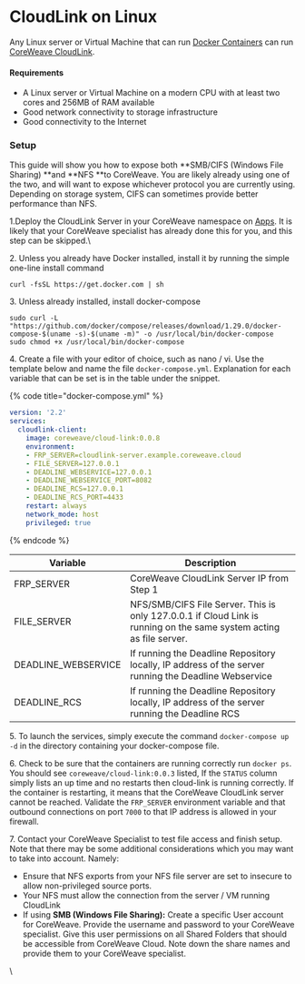 # CloudLink on Linux

Any Linux server or Virtual Machine that can run [Docker Containers](https://www.docker.com) can run  [CoreWeave CloudLink](./#cloud-link).&#x20;

#### Requirements

* A Linux server or Virtual Machine on a modern CPU with at least two cores and 256MB of RAM available
* Good network connectivity to storage infrastructure
* Good connectivity to the Internet

### Setup

This guide will show you how to expose both **SMB/CIFS (Windows File Sharing) **and **NFS **to CoreWeave. You are likely already using one of the two, and will want to expose whichever protocol you are currently using. Depending on storage system, CIFS can sometimes provide better performance than NFS.

1.Deploy the CloudLink Server in your CoreWeave namespace on [Apps](https://apps.coreweave.com). It is likely that your CoreWeave specialist has already done this for you, and this step can be skipped.\


2\. Unless you already have Docker installed, install it by running the simple one-line install command&#x20;

```
curl -fsSL https://get.docker.com | sh
```

3\. Unless already installed, install docker-compose&#x20;

```
sudo curl -L "https://github.com/docker/compose/releases/download/1.29.0/docker-compose-$(uname -s)-$(uname -m)" -o /usr/local/bin/docker-compose
sudo chmod +x /usr/local/bin/docker-compose 
```

4\. Create a file with your editor of choice, such as nano / vi. Use the template below and name the file `docker-compose.yml`. Explanation for each variable that can be set is in the table under the snippet.

{% code title="docker-compose.yml" %}
```yaml
version: '2.2'
services:
  cloudlink-client:
    image: coreweave/cloud-link:0.0.8
    environment:
    - FRP_SERVER=cloudlink-server.example.coreweave.cloud
    - FILE_SERVER=127.0.0.1
    - DEADLINE_WEBSERVICE=127.0.0.1
    - DEADLINE_WEBSERVICE_PORT=8082
    - DEADLINE_RCS=127.0.0.1
    - DEADLINE_RCS_PORT=4433
    restart: always
    network_mode: host
    privileged: true
```
{% endcode %}

| Variable             | Description                                                                                                         |
| -------------------- | ------------------------------------------------------------------------------------------------------------------- |
| FRP\_SERVER          | CoreWeave CloudLink Server IP from Step 1                                                                           |
| FILE\_SERVER         | NFS/SMB/CIFS File Server. This is only 127.0.0.1 if Cloud Link is running on the same system acting as file server. |
| DEADLINE\_WEBSERVICE | If running the Deadline Repository locally, IP address of the server running the Deadline Webservice                |
| DEADLINE\_RCS        | If running the Deadline Repository locally, IP address of the server running the Deadline RCS                       |

5\. To launch the services, simply execute the command `docker-compose up -d` in the directory containing your docker-compose file.&#x20;

6\. Check to be sure that the containers are running correctly run `docker ps`. You should see `coreweave/cloud-link:0.0.3` listed, If the `STATUS` column simply lists an up time and no restarts then cloud-link is running correctly. If the container is restarting, it means that the CoreWeave CloudLink server cannot be reached. Validate the `FRP_SERVER` environment variable and that outbound connections on port `7000` to that IP address is allowed in your firewall.&#x20;

7\. Contact your CoreWeave Specialist to test file access and finish setup. Note that there may be some additional considerations which you may want to take into account. Namely:

* Ensure that NFS exports from your NFS file server are set to insecure to allow non-privileged source ports.&#x20;
* Your NFS must allow the connection from the server / VM running CloudLink
* If using **SMB (Windows File Sharing):** Create a specific User account for CoreWeave. Provide the username and password to your CoreWeave specialist. Give this user permissions on all Shared Folders that should be accessible from CoreWeave Cloud. Note down the share names and provide them to your CoreWeave specialist.

\






